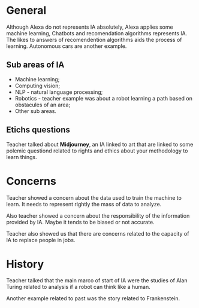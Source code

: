 # General

Although Alexa do not represents IA absolutely, Alexa applies some machine learning, Chatbots and recomendation algorithms represents IA. The likes to answers of recomendention algorithms aids the process of learning. Autonomous cars are another example.


## Sub areas of IA

- Machine learning;
- Computing vision;
- NLP - natural language processing;
- Robotics - teacher example was about a robot learning a path based on obstacules of an area;
- Other sub areas.


## Etichs questions

Teacher talked about **Midjourney**, an IA linked to art that are linked to some polemic questiond related to rights and ethics about your methodology to learn things.


# Concerns

Teacher showed a concern about the data used to train the machine to learn. It needs to represent rightly the mass of data to analyze.

Also teacher showed a concern about the responsibility of the information provided by IA. Maybe it tends to be biased or not accurate.

Teacher also showed us that there are concerns related to the capacity of IA to replace people in jobs.


# History

Teacher talked that the main marco of start of IA were the studies of Alan Turing related to analysis if a robot can think like a human.

Another example related to past was the story related to Frankenstein.